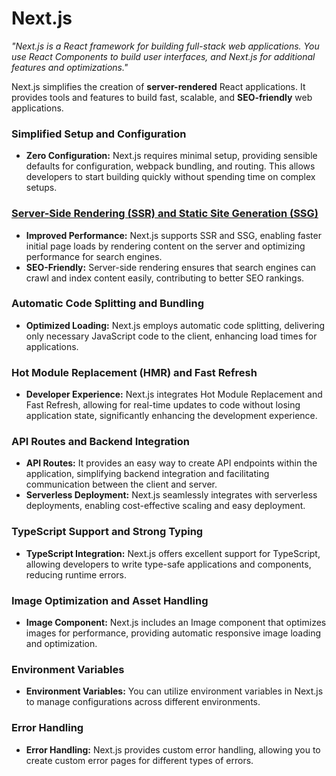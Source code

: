 # Next.js
_"Next.js is a React framework for building full-stack web applications. You use React Components to build user interfaces, and Next.js for additional features and optimizations."_

Next.js simplifies the creation of **server-rendered** React applications. It provides tools and features to build fast, scalable, and **SEO-friendly** web applications.

### Simplified Setup and Configuration
- **Zero Configuration:** Next.js requires minimal setup, providing sensible defaults for configuration, webpack bundling, and routing. This allows developers to start building quickly without spending time on complex setups.

### [Server-Side Rendering (SSR) and Static Site Generation (SSG)](strategies.md)
- **Improved Performance:** Next.js supports SSR and SSG, enabling faster initial page loads by rendering content on the server and optimizing performance for search engines.
- **SEO-Friendly:** Server-side rendering ensures that search engines can crawl and index content easily, contributing to better SEO rankings.

### Automatic Code Splitting and Bundling
- **Optimized Loading:** Next.js employs automatic code splitting, delivering only necessary JavaScript code to the client, enhancing load times for applications.

### Hot Module Replacement (HMR) and Fast Refresh
- **Developer Experience:** Next.js integrates Hot Module Replacement and Fast Refresh, allowing for real-time updates to code without losing application state, significantly enhancing the development experience.

### API Routes and Backend Integration
- **API Routes:** It provides an easy way to create API endpoints within the application, simplifying backend integration and facilitating communication between the client and server.
- **Serverless Deployment:** Next.js seamlessly integrates with serverless deployments, enabling cost-effective scaling and easy deployment.

### TypeScript Support and Strong Typing
- **TypeScript Integration:** Next.js offers excellent support for TypeScript, allowing developers to write type-safe applications and components, reducing runtime errors.

### Image Optimization and Asset Handling
- **Image Component:** Next.js includes an Image component that optimizes images for performance, providing automatic responsive image loading and optimization.

### Environment Variables
- **Environment Variables:** You can utilize environment variables in Next.js to manage configurations across different environments.

### Error Handling
- **Error Handling:** Next.js provides custom error handling, allowing you to create custom error pages for different types of errors.
